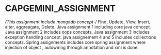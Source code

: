# CAPGEMINI_ASSIGNMENT
*/This assignment include mongodb concept-/*
Find, Update, View, Insert, alter, aggreagate, Delete.
Java assignment 1 including core java concept. 
Java assignment 2 includes oops concepts.
Java assignment 3 includes exception handling concept.
java assignement 4 and 5 includes colllections concepts.
Spring assignments includes core spring assignment where injection of object , autowiring through annotation and xml is done.
